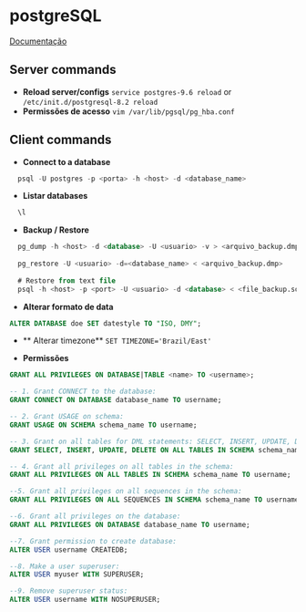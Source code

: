# postgreSQL
 
[Documentação](https://www.postgresql.org/docs/)

## Server commands
* **Reload server/configs**
```service postgres-9.6 reload``` or 
```/etc/init.d/postgresql-8.2 reload```
* **Permissões de acesso**
```vim /var/lib/pgsql/pg_hba.conf```



## Client commands

* **Connect to a database**
```sql
  psql -U postgres -p <porta> -h <host> -d <database_name>
```

* **Listar databases**
```sql
  \l
```

* **Backup / Restore**
```sql
  pg_dump -h <host> -d <database> -U <usuario> -v > <arquivo_backup.dmp>
  
  pg_restore -U <usuario> -d=<database_name> < <arquivo_backup.dmp>
  
  # Restore from text file
  psql -h <host> -p <port> -U <usuario> -d <database> < <file_backup.sql>
```

* **Alterar formato de data**
```sql
ALTER DATABASE doe SET datestyle TO "ISO, DMY";
```

* ** Alterar timezone**
```SET TIMEZONE='Brazil/East'```

* **Permissões**
```sql
GRANT ALL PRIVILEGES ON DATABASE|TABLE <name> TO <username>;

-- 1. Grant CONNECT to the database:
GRANT CONNECT ON DATABASE database_name TO username;

-- 2. Grant USAGE on schema:
GRANT USAGE ON SCHEMA schema_name TO username;

-- 3. Grant on all tables for DML statements: SELECT, INSERT, UPDATE, DELETE:
GRANT SELECT, INSERT, UPDATE, DELETE ON ALL TABLES IN SCHEMA schema_name TO username;

-- 4. Grant all privileges on all tables in the schema:
GRANT ALL PRIVILEGES ON ALL TABLES IN SCHEMA schema_name TO username;

--5. Grant all privileges on all sequences in the schema:
GRANT ALL PRIVILEGES ON ALL SEQUENCES IN SCHEMA schema_name TO username;

--6. Grant all privileges on the database:
GRANT ALL PRIVILEGES ON DATABASE database_name TO username;

--7. Grant permission to create database:
ALTER USER username CREATEDB;

--8. Make a user superuser:
ALTER USER myuser WITH SUPERUSER;

--9. Remove superuser status:
ALTER USER username WITH NOSUPERUSER;
```
